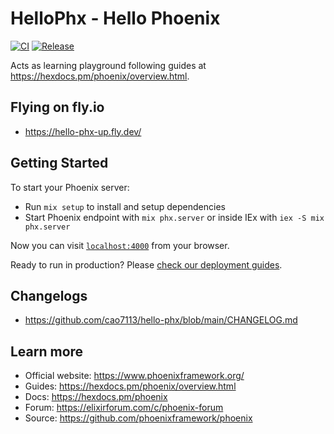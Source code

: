 # HelloPhx - Hello Phoenix

[![CI](https://github.com/cao7113/hello-phx/actions/workflows/ci.yml/badge.svg)](https://github.com/cao7113/hello-phx/actions/workflows/ci.yml)
[![Release](https://github.com/cao7113/hello-phx/actions/workflows/release.yml/badge.svg)](https://github.com/cao7113/hello-phx/actions/workflows/release.yml)

Acts as learning playground following guides at https://hexdocs.pm/phoenix/overview.html.

## Flying on fly.io

- https://hello-phx-up.fly.dev/

## Getting Started

To start your Phoenix server:

- Run `mix setup` to install and setup dependencies
- Start Phoenix endpoint with `mix phx.server` or inside IEx with `iex -S mix phx.server`

Now you can visit [`localhost:4000`](http://localhost:4000) from your browser.

Ready to run in production? Please [check our deployment guides](https://hexdocs.pm/phoenix/deployment.html).

## Changelogs

- https://github.com/cao7113/hello-phx/blob/main/CHANGELOG.md

## Learn more

- Official website: https://www.phoenixframework.org/
- Guides: https://hexdocs.pm/phoenix/overview.html
- Docs: https://hexdocs.pm/phoenix
- Forum: https://elixirforum.com/c/phoenix-forum
- Source: https://github.com/phoenixframework/phoenix
